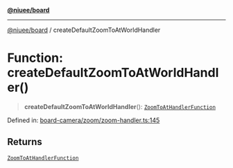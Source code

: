 [**@niuee/board**](../README.md)

***

[@niuee/board](../globals.md) / createDefaultZoomToAtWorldHandler

# Function: createDefaultZoomToAtWorldHandler()

> **createDefaultZoomToAtWorldHandler**(): [`ZoomToAtHandlerFunction`](../type-aliases/ZoomToAtHandlerFunction.md)

Defined in: [board-camera/zoom/zoom-handler.ts:145](https://github.com/niuee/board/blob/d74620e4e63da3004adfc7105b7f1136fce9577c/src/board-camera/zoom/zoom-handler.ts#L145)

## Returns

[`ZoomToAtHandlerFunction`](../type-aliases/ZoomToAtHandlerFunction.md)
